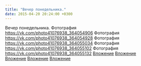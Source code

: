 ```yaml
---
title: "Вечер понедельника."
date: 2015-04-20 20:24:00 +0300
---
```


Вечер понедельника.
Фотография
<a class="vk-attach" href="https://vk.com/photo41076938_364054906">https://vk.com/photo41076938_364054906</a>
Фотография
<a class="vk-attach" href="https://vk.com/photo41076938_364054928">https://vk.com/photo41076938_364054928</a>
Фотография
<a class="vk-attach" href="https://vk.com/photo41076938_364055034">https://vk.com/photo41076938_364055034</a>
Фотография
<a class="vk-attach" href="https://vk.com/photo41076938_364055102">https://vk.com/photo41076938_364055102</a>
Фотография
<a class="vk-attach" href="https://vk.com/photo41076938_364055132">https://vk.com/photo41076938_364055132</a>
<a class="vk-attach" href="https://vk.com/photo41076938_364054906">Вложение</a>
<a class="vk-attach" href="https://vk.com/photo41076938_364054928">Вложение</a>
<a class="vk-attach" href="https://vk.com/photo41076938_364055034">Вложение</a>
<a class="vk-attach" href="https://vk.com/photo41076938_364055102">Вложение</a>
<a class="vk-attach" href="https://vk.com/photo41076938_364055132">Вложение</a>
